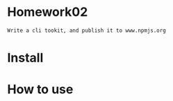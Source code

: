 Homework02
===========
	Write a cli tookit, and publish it to www.npmjs.org

Install
===========

	

How to use
===========

	